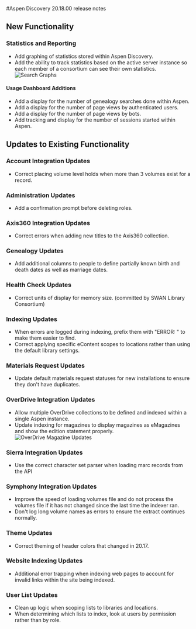 #Aspen Discovery 20.18.00 release notes
## New Functionality
### Statistics and Reporting
- Add graphing of statistics stored within Aspen Discovery.
- Add the ability to track statistics based on the active server instance so each member of a consortium can see their own statistics.
  ![Search Graphs](/release_notes/images/20_18_00_search_graphs.png)
  
#### Usage Dashboard Additions  
- Add a display for the number of genealogy searches done within Aspen. 
- Add a display for the number of page views by authenticated users. 
- Add a display for the number of page views by bots. 
- Add tracking and display for the number of sessions started within Aspen. 

## Updates to Existing Functionality
### Account Integration Updates
- Correct placing volume level holds when more than 3 volumes exist for a record. 

### Administration Updates
- Add a confirmation prompt before deleting roles. 

### Axis360 Integration Updates
- Correct errors when adding new titles to the Axis360 collection. 

### Genealogy Updates
- Add additional columns to people to define partially known birth and death dates as well as marriage dates. 

### Health Check Updates
- Correct units of display for memory size. (committed by SWAN Library Consortium)

### Indexing Updates
- When errors are logged during indexing, prefix them with "ERROR: " to make them easier to find. 
- Correct applying specific eContent scopes to locations rather than using the default library settings.

### Materials Request Updates
- Update default materials request statuses for new installations to ensure they don't have duplicates.  

### OverDrive Integration Updates
- Allow multiple OverDrive collections to be defined and indexed within a single Aspen instance.
- Update indexing for magazines to display magazines as eMagazines and show the edition statement properly.
  ![OverDrive Magazine Updates](/release_notes/images/20_18_00_OverDrive_Magazine_updates.png)

### Sierra Integration Updates
- Use the correct character set parser when loading marc records from the API

### Symphony Integration Updates
- Improve the speed of loading volumes file and do not process the volumes file if it has not changed since the last time the indexer ran. 
- Don't log long volume names as errors to ensure the extract continues normally. 

### Theme Updates
- Correct theming of header colors that changed in 20.17.

### Website Indexing Updates
- Additional error trapping when indexing web pages to account for invalid links within the site being indexed.

### User List Updates
- Clean up logic when scoping lists to libraries and locations.
- When determining which lists to index, look at users by permission rather than by role. 